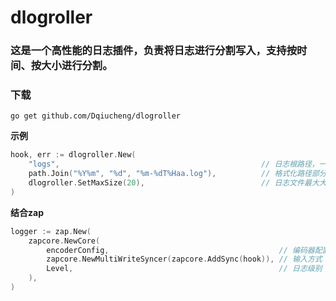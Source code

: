 # dlogroller

### 这是一个高性能的日志插件，负责将日志进行分割写入，支持按时间、按大小进行分割。
### 下载
```
go get github.com/Dqiucheng/dlogroller
```

**示例**

```go
hook, err := dlogroller.New(
    "logs",                                             // 日志根路径，一切日志操作都基于此之上
    path.Join("%Y%m", "%d", "%m-%dT%Haa.log"),          // 格式化路径部分
    dlogroller.SetMaxSize(20),                          // 日志文件最大大小，单位兆，0不限制大小
)
```

**结合zap**

```go
logger := zap.New(
    zapcore.NewCore(
        encoderConfig,                                      // 编码器配置
        zapcore.NewMultiWriteSyncer(zapcore.AddSync(hook)), // 输入方式
        Level,                                              // 日志级别
    ),
)
```